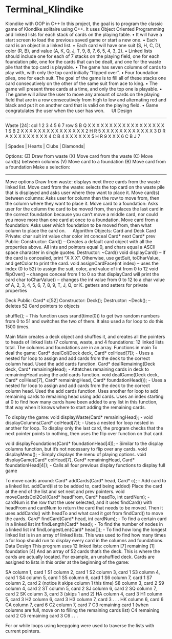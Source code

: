 # Terminal_Klindike

Klondike with OOP in C++
In this project, the goal is to program the classic game of Klondike solitaire using C++. It uses Object Oriented Programming and linked lists for each stack of cards on the playing table. 
•	It will have a start screen to load the previous saved game or start a new one. 
•	Each card is an object in a linked list.
•	Each card will have one suit (S, H, C, D), color (R, B), and value (A, K, Q, J, T, 9, 8, 7, 6, 5, 4, 3, 2). 
•	Linked lists should include one for each of 7 stacks on the playing field, one for each foundation pile, one for the cards that can be dealt, and one for the waste pile that the top card is playable. 
•	The game has seven columns of cards to play with, with only the top card initially “flipped over”.
•	Four foundation piles, one for each suit. The goal of the game is to fill all of these stacks one card consecutively on the other of the same suit from ace to king. 
•	The game will present three cards at a time, and only the top one is playable. 
•	The game will allow the user to move any amount of cards on the playing field that are in a row consecutively from high to low and alternating red and black and put it on another card that is valid on the playing field. 
•	Game congratulates the user when the user has won.
 
UI Design

------------------------------------------------------------------------

Waste [24]: 
col   1       2       3       4       5       6       7    row
    S B Q   X X X   X X X   X X X   X X X   X X X   X X X   1
            S B 2   X X X   X X X   X X X   X X X   X X X   2
	                  H R 5   X X X   X X X   X X X   X X X   3
		  		                  D R A   X X X   X X X   X X X   4
					                          C B 4   X X X   X X X   5
						                                H R 9   X X X   6
							                                      C B J   7

| Spades  | Hearts |  Clubs  | Diamonds|



Options:
(Z) Draw from waste
(X) Move card from the waste
(C) Move card(s) between columns
(V) Move card to a foundation
(B) Move card from a foundation
Make a selection: 


------------------------------------------------------------------------

Move options
Draw from waste: displays next three cards from the waste linked list.
Move card from the waste: selects the top card on the waste pile that is displayed and asks user where they want to place it. 
Move card(s) between columns: Asks user for column then the row to move from, then the column where they want to place it. 
Move card to a foundation: Asks user for the column the card to be moved from, then places the last card in the correct foundation because you can’t move a middle card, nor could you move more than one card at once to a foundation.
Move card from a foundation: Asks user which foundation to be moved from, then what column to place the card on. 
 
Algorithm
Objects: Card and Deck
Card
Private:
  char suit
  int value
  char color
  int conceal
  Card* next
  Card* prev
Public:
  Constructor: Card() – Creates a default card object with all the properties above. All ints and pointers equal 0, and chars equal a ASCII space character in single quotes.
  Destructor: ~Card() 
  void displayCard() – If the card is concealed, print “X X X”. Otherwise, use getSuit, toCharValue, and getColor to print the card.
  void assignCardFace(int index) – uses the index (0 to 52) to assign the suit, color, and value of int from 0 to 12
  void flipOver() – changes conceal from 1 to 0 so that displayCard will print the card
  char toCharValue() – changes the int value from 0 to 12 to a char value of A, 2, 3, 4, 5, 6, 7, 8, 9, T, J, Q, or K.
  getters and setters for private properties


Deck
Public:
  Card* c[52]
  Constructor: Deck();
  Destructor: ~Deck(); – deletes 52 Card pointers to objects
  
  shuffle(); – This function uses srand(time(0)) to get two random numbers from 0 to 51 and switches the two of them. It also used a for loop to do this 1500 times.

Main
	Main creates a deck object and shuffles it, and creates all the pointers to heads of linked lists (7 columns, waste, and 4 foundations: 12 linked lists total. The columns and foundations are in an array. 
Functions in main
To deal the game:
Card* dealCol(Deck deck, Card* colHead[7]); - Uses a nested for loop to assign and add cards from the deck to the correct column head. Used the add cards function.
Card* dealRemaining(Deck deck, Card* remainingHead); - Attatches remaining cards in deck to remainingHead using the add cards function.
void dealGame(Deck deck, Card* colHead[7], Card* remainingHead, Card* foundationHead()); - Uses a nested for loop to assign and add cards from the deck to the correct column head. Used the add cards function. Uses another for loop to add remaining cards to remaining head using add cards. Uses an index starting at 0 to find how many cards have been added to any list in this function, that way when it knows where to start adding the remaining cards. 

To display the game:
void displayWaste(Card* remainingHead); - 
void displayColumns(Card* colHead[7]); - Uses a nested for loop nested in another for loop. To display only the last card, the program checks that the next pointer points to nothing, then uses the flip over function on that card.

void displayFoundations(Card* foundationHead[4]); - Similar to the display columns function, but it’s not necessary to flip over any cards.
void displayMenu(); - Simply displays the menu of playing options.
void displayGame(Card* colHead[7], Card* remainingHead, Card* foundationHead[4]); - Calls all four previous display functions to display full game

To move cards around:
Card* addCards(Card* head, Card* c); - Add card to a linked list. addCard(list to be added to, card being added) Place the card at the end of the list and set next and prev pointers.
void moveCardsCol2Col(Card* headFrom, Card* headTo, int cardNum); - cardNum is the row that the user selected, and it uses findCard() with headFrom and cardNum to return the card that needs to be moved. Then it uses addCards() with headTo and what card it got from findCard() to move the cards.
Card* findCard(Card* head, int cardNum); - To find a certain card in a linked list
int findLength(Card* head);  - To find the number of nodes in a linked list
int findLongestLen(Card* head[]); - To find how long the longest linked list is in an array of linked lists. This was used to find how many times a for loop should run to display every card in the columns and foundations. 
Data Design
	This program uses 12 linked lists:
	column [7]
	remaining [1]
	foundation [4]
	And an array of 52 cards that’s the deck. This is where the cards are actually located. 
For example, an unshuffled deck. Cards are assigned to lists in this order at the beginning of the game:

SA column 1, card 1
S1 column 2, card 1
S2 column 3, card 1
S3 column 4, card 1
S4 column 5, card 1
S5 column 6, card 1
S6 column 7, card 1
S7 column 2, card 2 (notice it skips column 1 this time)
S8 column 3, card 2
S9 column 4, card 2
ST column 5, card 2
SJ column 6, card 2
SQ column 7, card 2
SK column 3, card 3 (skips 1 and 2)
HA column 4, card 3
H1 column 5, card 3
H2 column 6, card 3
H3 column 7, card 3
	.
	.
	.
HK column 6, card 6
CA column 7, card 6
C2 column 7, card 7 
C3 remaining card 1 (when columns are full, move on to filling the remaining cards list)
C4 remaining card 2
C5 remaining card 3
C6	.
	.
	.

For or while loops using keepgoing were used to traverse the lists with current pointers. 


